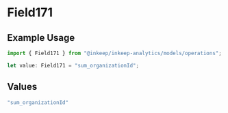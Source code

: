 # Field171

## Example Usage

```typescript
import { Field171 } from "@inkeep/inkeep-analytics/models/operations";

let value: Field171 = "sum_organizationId";
```

## Values

```typescript
"sum_organizationId"
```